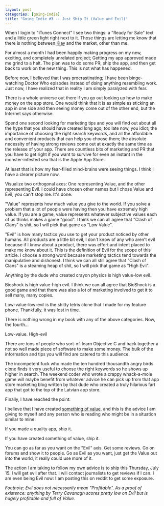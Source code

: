 ```yaml
---
layout: post
categories: [going-indie]
title: "Going Indie #3 -- Just Ship It (Value and Evil)"
---
```


When I login to "iTunes Connect" I see two things: a "Ready for Sale" text and a little green light right next to it. Those things are letting me know that there is nothing between [Klay](/klay) and the market, other than me.

For almost a month I had been happily making progress on my new, exciting, and completely unrelated project; Getting my app approved made me grind to a halt. The plan was to do some PR, ship the app, and then get back to work on the new thing. This is not what has happened.

Before now, I believed that I was procrastinating; I have been binge-watching Doctor Who episodes instead of doing anything resembling work. Just now, I have realized that in reality I am simply paralyzed with fear.

There is a whole universe out there if you go out looking up how to make money on the app store. One would think that it is as simple as sticking an app in one side and then seeing money come out of the other end, but the Internet says otherwise.

Spend one second looking for marketing tips and you will find out about all the hype that you should have created long ago, too late now, you idiot; the importance of choosing the right search keywords, and all the affordable and convenient products that can help you choose them; the absolute necessity of having strong reviews come out at exactly the same time as the release of your app. There are countless bits of marketing and PR that you have to get right if you want to survive for even an instant in the monster-infested sea that is the Apple App Store.

At least that is how my fear-filled mind-brains were seeing things. I think I have a clearer picture now.

Visualize two orthogonal axes: One representing Value, and the other representing Evil. I could have chosen other names but I chose Value and Evil, you can't stop me. It's done.

"Value" represents how much value you give to the world. If you solve a problem that a lot of people were having then you have extremely high value. If you are a game, value represents whatever subjective values each of us thinks makes a game "good". I think we can all agree that "Clash of Clans" is shit, so I will pick that game as "Low Value".

"Evil" is how many tactics you use to get your product noticed by other humans. All products are a little bit evil, I don't know of any who aren't evil because if I know about a product, there was effort and intent placed to make me know about it. This is the definition of Evil for the scope of this article. I choose a strong word because marketing tactics tend towards the manipulative and dishonest. I think we can all still agree that "Clash of Clans" is a steaming heap of shit, so I will pick that game as "High Evil".

Anything by the dude who created crayon physics is high value-low evil.

Bioshock is high value-high evil. I think we can all agree that BioShock is a good game and that there was also a lot of marketing involved to get it to sell many, many copies.

Low-value-low-evil is the shitty tetris clone that I made for my feature phone. Thankfully, it was lost in time.

There is nothing wrong in my book with any of the above categories. Now, the fourth...

Low-value. High-evil

There are tons of people who sort-of-learn Objective C and hack together a not so well made piece of software to make some money. The bulk of the information and tips you will find are catered to this audience.

The incompetent fuck who made the ten hundred thousandth angry birds clone finds it very useful to choose the right keywords so he shows up higher in search. The weekend coder who wrote a crappy whack-a-mole game will maybe benefit from whatever advice he can pick up from that app store marketing blog written by that dude who created a truly hilarious fart app that got to the top of the Latvian app store.

Finally, I have reached the point:

I believe that I have created [something of value](/klay), and this is the advice I am giving to myself and any person who is reading who might be in a situation similar to mine:

If you made a quality app, ship it.

If you have created something of value, ship it.

You can go as far as you want on the "Evil" axis. Get some reviews. Go on forums and show it to people. Go as Evil as you want, just get the Value out into the world, it really could use more of it.

The action I am taking to follow my own advice is to ship this Thursday, July 15. I will get evil after that. I will contact journalists to get reviews if I can. I am even being Evil now: I am posting this on reddit to get some exposure.

*Footnote:
Evil does not necessarily mean "Profitable". As a proof of existence: anything by Terry Cavanagh scores pretty low on Evil but is hugely profitable and full of Value.*
